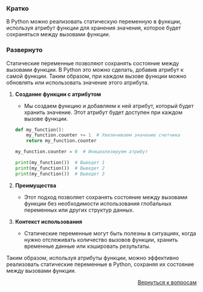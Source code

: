 ### Кратко

В Python можно реализовать статическую переменную в функции, используя атрибут функции для хранения значения, которое
будет сохраняться между вызовами функции.

### Развернуто

Статические переменные позволяют сохранять состояние между вызовами функции. В Python это можно сделать, добавив
атрибут к самой функции. Таким образом, при каждом вызове функции можно обновлять или использовать значение этого
атрибута.

1. **Создание функции с атрибутом**
    - Мы создаем функцию и добавляем к ней атрибут, который будет хранить значение. Этот атрибут будет доступен при
      каждом вызове функции.
    ```Python
    def my_function():
        my_function.counter += 1  # Увеличиваем значение счетчика
        return my_function.counter

    my_function.counter = 0  # Инициализируем атрибут

    print(my_function())  # Выведет 1
    print(my_function())  # Выведет 2
    print(my_function())  # Выведет 3
    ```

2. **Преимущества**
    - Этот подход позволяет сохранять состояние между вызовами функции без необходимости использования глобальных
      переменных или других структур данных.

3. **Контекст использования**
    - Статические переменные могут быть полезны в ситуациях, когда нужно отслеживать количество вызовов функции, хранить
      временные данные или кэшировать результаты.

Таким образом, используя атрибуты функции, можно эффективно реализовать статические переменные в Python, сохраняя их
состояние между вызовами функции.

<div align="right">

[Вернуться к вопросам](../Вопросы.md)

</div>
